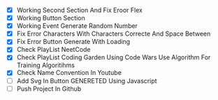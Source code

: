 - [x] Working Second Section And Fix Eroor Flex
- [x] Working Button Section
- [x] Working Event Generate Random Number
- [x] Fix Error Characters With Characters Correcte And Space Between
- [x] Fix Error Button Generate With Loading
- [x] Check PlayList NeetCode
- [x] Check PlayList Coding Garden Using Code Wars Use Algorithm For Training Algoritihms
- [x] Check Name Convention In Youtube
- [ ] Add Svg In Button GENERETED Using Javascript
- [ ] Push Project In Github

